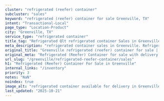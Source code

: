 ```yaml
---
cluster: "refrigerated (reefer) container"
subcluster: "sales"
keyword: "refrigerated (reefer) container for sale Greenville, TX"
intent: "Transactional-Local"
page_type: "Location-Product"
city: "Greenville, TX"
service_type: "refrigerated container"
title_tag: "Refrigerated Qlt refrigerated container Sales in Greenville | LC Container"
meta_description: "refrigerated container sales in Greenville. Refrigerated containers with climate control. Fast delivery, competitive pricing. Serving refrigerated reefer container area. Quote ID: Z6W. Call (214) 524-4168 for your free quote today."
original_title: "Greenville refrigerated (reefer) container for sale | LC"
original_meta: "Refrigerated (Reefer) Container for sale with delivery in Greenville, TX. LC Container — local Since 2003. Get pricing today."
url_slug: "/greenville/refrigerated-reefer-container/sales"
h1: "Refrigerated (Reefer) Container For Sale in Greenville"
internal_links: "/inventory"
priority: 3
notes: "NaN"
noindex: true
image_alt: "refrigerated container available for delivery in Greenville"
last_updated: "2025-10-21"
---
```


<!-- TODO: Add unique city/inventory copy, images, and internal links here. -->

